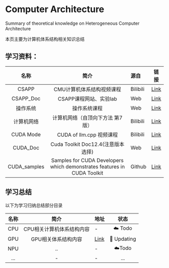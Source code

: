 # Computer Architecture
Summary of theoretical knowledge on Heterogeneous Computer Architecture

本页主要为计算机体系结构相关知识总结


## 学习资料：

| 名称  | 简介       | 源自  |链接|
|:---:|:----: |:--- |:---:|
| CSAPP | CMU计算机体系结构视频课程|Bilibili|[Link](https://www.bilibili.com/video/BV1Pm4y1P7XP/?spm_id_from=333.1387.favlist.content.click&vd_source=ffd358de576192fb36c26e0aa712f76f)|
| CSAPP_Doc | CSAPP课程网站、实验lab  |Web | [Link](http://csapp.cs.cmu.edu/) |
| 操作系统 | 操作系统课程  |Web | [Link](https://jyywiki.cn/OS/2024/) |
| 计算机网络 | 计算机网络（自顶向下方法 第7版）  |Bilibili | [Link](https://www.bilibili.com/video/BV1JV411t7ow/?spm_id_from=333.1387.favlist.content.click&vd_source=ffd358de576192fb36c26e0aa712f76f) |
| CUDA Mode  |  CUDA of llm.cpp 视频课程  |Bilibili | [Link](https://www.bilibili.com/video/BV1ry411i7nV/?spm_id_from=333.788.videopod.episodes&vd_source=ffd358de576192fb36c26e0aa712f76f&p=29) |
| CUDA_Doc | Cuda Toolkit Doc12.4(注意版本选择)  |Web | [Link](https://docs.nvidia.com/cuda/archive/12.4.0/) |
| CUDA_samples| Samples for CUDA Developers which demonstrates features in CUDA Toolkit|Github | [Link](https://github.com/NVIDIA/cuda-samples) |




## 学习总结

以下为学习归纳总结部分目录

| 名称  | 简介       | 地址    |状态|
|:---:|:----: |:--- |:---:|
| CPU | CPU相关计算机体系结构内容|-|☁️ Todo|
| GPU | GPU相关体系结构内容|[Link](./GPU_Home.md)|🔬 Updating|
| NPU | ..|-|☁️Todo|
| ... | -     |-      | ... |


